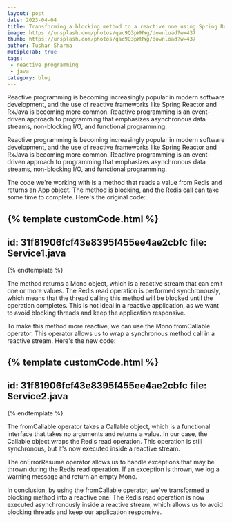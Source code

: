```yaml
---
layout: post
date: 2023-04-04
title: Transforming a blocking method to a reactive one using Spring Reactor
image: https://unsplash.com/photos/qac9Q3pWHWg/download?w=437
thumb: https://unsplash.com/photos/qac9Q3pWHWg/download?w=437
author: Tushar Sharma
mutipleTab: true
tags:
 - reactive programming
 - java
category: blog
---
```


Reactive programming is becoming increasingly popular in modern software development, and the use of reactive frameworks like Spring Reactor and RxJava is becoming more common. Reactive programming is an event-driven approach to programming that emphasizes asynchronous data streams, non-blocking I/O, and functional programming.<!-- truncate_here -->


Reactive programming is becoming increasingly popular in modern software development, and the use of reactive frameworks like Spring Reactor and RxJava is becoming more common. Reactive programming is an event-driven approach to programming that emphasizes asynchronous data streams, non-blocking I/O, and functional programming.

The code we're working with is a method that reads a value from Redis and returns an App object. The method is blocking, and the Redis call can take some time to complete. Here's the original code:


{% template customCode.html %}
---
id: 31f81906fcf43e8395f455ee4ae2cbfc
file: Service1.java
---
{% endtemplate %}


The method returns a Mono<App> object, which is a reactive stream that can emit one or more values. The Redis read operation is performed synchronously, which means that the thread calling this method will be blocked until the operation completes. This is not ideal in a reactive application, as we want to avoid blocking threads and keep the application responsive.


To make this method more reactive, we can use the Mono.fromCallable operator. This operator allows us to wrap a synchronous method call in a reactive stream. Here's the new code:


{% template customCode.html %}
---
id: 31f81906fcf43e8395f455ee4ae2cbfc
file: Service2.java
---
{% endtemplate %}


The fromCallable operator takes a Callable object, which is a functional interface that takes no arguments and returns a value. In our case, the Callable object wraps the Redis read operation. This operation is still synchronous, but it's now executed inside a reactive stream.

The onErrorResume operator allows us to handle exceptions that may be thrown during the Redis read operation. If an exception is thrown, we log a warning message and return an empty Mono.

In conclusion, by using the fromCallable operator, we've transformed a blocking method into a reactive one. The Redis read operation is now executed asynchronously inside a reactive stream, which allows us to avoid blocking threads and keep our application responsive.